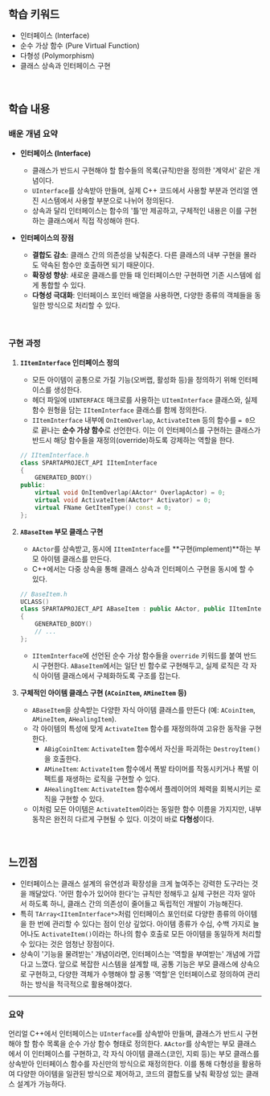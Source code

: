 ## 학습 키워드

  - 인터페이스 (Interface)
  - 순수 가상 함수 (Pure Virtual Function)
  - 다형성 (Polymorphism)
  - 클래스 상속과 인터페이스 구현

<br/>

## 학습 내용

### 배운 개념 요약

  - **인터페이스 (Interface)**

      - 클래스가 반드시 구현해야 할 함수들의 목록(규칙)만을 정의한 '계약서' 같은 개념이다.
      - `UInterface`를 상속받아 만들며, 실제 C++ 코드에서 사용할 부분과 언리얼 엔진 시스템에서 사용할 부분으로 나뉘어 정의된다.
      - 상속과 달리 인터페이스는 함수의 '틀'만 제공하고, 구체적인 내용은 이를 구현하는 클래스에서 직접 작성해야 한다.

  - **인터페이스의 장점**

      - **결합도 감소**: 클래스 간의 의존성을 낮춰준다. 다른 클래스의 내부 구현을 몰라도 약속된 함수만 호출하면 되기 때문이다.
      - **확장성 향상**: 새로운 클래스를 만들 때 인터페이스만 구현하면 기존 시스템에 쉽게 통합할 수 있다.
      - **다형성 극대화**: 인터페이스 포인터 배열을 사용하면, 다양한 종류의 객체들을 동일한 방식으로 처리할 수 있다.

<br/>

### 구현 과정

1.  **`IItemInterface` 인터페이스 정의**

      - 모든 아이템이 공통으로 가질 기능(오버랩, 활성화 등)을 정의하기 위해 인터페이스를 생성한다.
      - 헤더 파일에 `UINTERFACE` 매크로를 사용하는 `UItemInterface` 클래스와, 실제 함수 원형을 담는 `IItemInterface` 클래스를 함께 정의한다.
      - `IItemInterface` 내부에 `OnItemOverlap`, `ActivateItem` 등의 함수를 `= 0`으로 끝나는 **순수 가상 함수**로 선언한다. 이는 이 인터페이스를 구현하는 클래스가 반드시 해당 함수들을 재정의(override)하도록 강제하는 역할을 한다.

    ```cpp
    // IItemInterface.h
    class SPARTAPROJECT_API IItemInterface
    {
        GENERATED_BODY()
    public:
        virtual void OnItemOverlap(AActor* OverlapActor) = 0;
        virtual void ActivateItem(AActor* Activator) = 0;
        virtual FName GetItemType() const = 0;
    };
    ```

2.  **`ABaseItem` 부모 클래스 구현**

      - `AActor`를 상속받고, 동시에 `IItemInterface`를 \*\*구현(implement)\*\*하는 부모 아이템 클래스를 만든다.
      - C++에서는 다중 상속을 통해 클래스 상속과 인터페이스 구현을 동시에 할 수 있다.


    ```cpp
    // BaseItem.h
    UCLASS()
    class SPARTAPROJECT_API ABaseItem : public AActor, public IItemInterface
    {
        GENERATED_BODY()
        // ...
    };
    ```

      - `IItemInterface`에 선언된 순수 가상 함수들을 `override` 키워드를 붙여 반드시 구현한다. `ABaseItem`에서는 일단 빈 함수로 구현해두고, 실제 로직은 각 자식 아이템 클래스에서 구체화하도록 구조를 잡는다.

3.  **구체적인 아이템 클래스 구현 (`ACoinItem`, `AMineItem` 등)**

      - `ABaseItem`을 상속받는 다양한 자식 아이템 클래스를 만든다 (예: `ACoinItem`, `AMineItem`, `AHealingItem`).
      - 각 아이템의 특성에 맞게 `ActivateItem` 함수를 재정의하여 고유한 동작을 구현한다.
          - `ABigCoinItem`: `ActivateItem` 함수에서 자신을 파괴하는 `DestroyItem()`을 호출한다.
          - `AMineItem`: `ActivateItem` 함수에서 폭발 타이머를 작동시키거나 폭발 이펙트를 재생하는 로직을 구현할 수 있다.
          - `AHealingItem`: `ActivateItem` 함수에서 플레이어의 체력을 회복시키는 로직을 구현할 수 있다.
      - 이처럼 모든 아이템은 `ActivateItem`이라는 동일한 함수 이름을 가지지만, 내부 동작은 완전히 다르게 구현될 수 있다. 이것이 바로 **다형성**이다.

<br/>

## 느낀점

  - 인터페이스는 클래스 설계의 유연성과 확장성을 크게 높여주는 강력한 도구라는 것을 깨달았다. '어떤 함수가 있어야 한다'는 규칙만 정해두고 실제 구현은 각자 알아서 하도록 하니, 클래스 간의 의존성이 줄어들고 독립적인 개발이 가능해진다.
  - 특히 `TArray<IItemInterface*>`처럼 인터페이스 포인터로 다양한 종류의 아이템을 한 번에 관리할 수 있다는 점이 인상 깊었다. 아이템 종류가 수십, 수백 가지로 늘어나도 `ActivateItem()`이라는 하나의 함수 호출로 모든 아이템을 동일하게 처리할 수 있다는 것은 엄청난 장점이다.
  - 상속이 '기능을 물려받는' 개념이라면, 인터페이스는 '역할을 부여받는' 개념에 가깝다고 느꼈다. 앞으로 복잡한 시스템을 설계할 때, 공통 기능은 부모 클래스에 상속으로 구현하고, 다양한 객체가 수행해야 할 공통 '역할'은 인터페이스로 정의하여 관리하는 방식을 적극적으로 활용해야겠다.

-----

### 요약

언리얼 C++에서 인터페이스는 `UInterface`를 상속받아 만들며, 클래스가 반드시 구현해야 할 함수 목록을 순수 가상 함수 형태로 정의한다. `AActor`를 상속받는 부모 클래스에서 이 인터페이스를 구현하고, 각 자식 아이템 클래스(코인, 지뢰 등)는 부모 클래스를 상속받아 인터페이스 함수를 자신만의 방식으로 재정의한다. 이를 통해 다형성을 활용하여 다양한 아이템을 일관된 방식으로 제어하고, 코드의 결합도를 낮춰 확장성 있는 클래스 설계가 가능하다.
